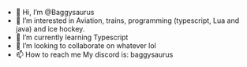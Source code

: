 - 👋 Hi, I’m @Baggysaurus
- 👀 I’m interested in Aviation, trains, programming (typescript, Lua and java) and ice hockey.
- 🌱 I’m currently learning Typescript
- 💞️ I’m looking to collaborate on whatever lol
- 📫 How to reach me My discord is: baggysaurus

<!---
Baggysaurus/Baggysaurus is a ✨ special ✨ repository because its `README.md` (this file) appears on your GitHub profile.
You can click the Preview link to take a look at your changes.
--->
